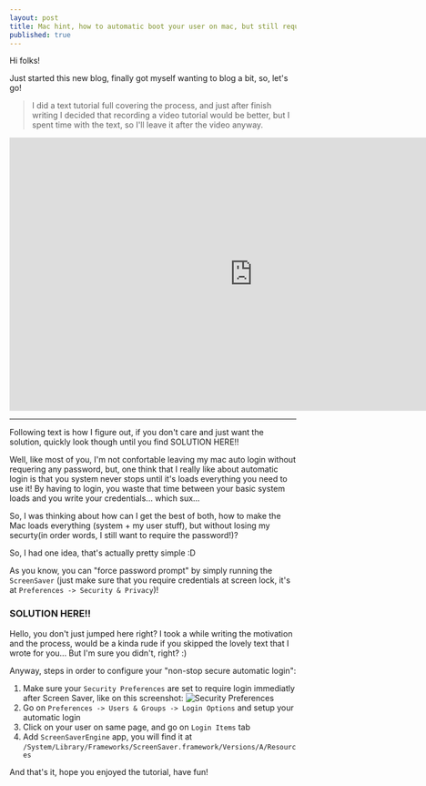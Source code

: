 ```yaml
---
layout: post
title: Mac hint, how to automatic boot your user on mac, but still require password to use!
published: true
---
```

Hi folks!

Just started this new blog, finally got myself wanting to blog a bit, so, let's go!

> I did a text tutorial full covering the process, and just after finish writing I decided that recording a video tutorial would be better, but I spent time with the text, so I'll leave it after the video anyway.

<div style="margin: 0 auto; width: 853px">
  <iframe width="853" height="480" src="http://www.youtube.com/embed/8iuIHjvh9Xg" frameborder="0" allowfullscreen></iframe>
</div>

---

Following text is how I figure out, if you don't care and just want the solution, quickly look though until you find SOLUTION HERE!!

Well, like most of you, I'm not confortable leaving my mac auto login without requering any password, but, one think that I really like about automatic login is that you system never stops until it's loads everything you need to use it! By having to login, you waste that time between your basic system loads and you write your credentials... which sux...

So, I was thinking about how can I get the best of both, how to make the Mac loads everything (system + my user stuff), but without losing my securty(in order words, I still want to require the password!)?

So, I had one idea, that's actually pretty simple :D

As you know, you can "force password prompt" by simply running the `ScreenSaver` (just make sure that you require credentials at screen lock, it's at `Preferences -> Security & Privacy`)! 

### SOLUTION HERE!!

Hello, you don't just jumped here right? I took a while writing the motivation and the process, would be a kinda rude if you skipped the lovely text that I wrote for you... But I'm sure you didn't, right? :)

Anyway, steps in order to configure your "non-stop secure automatic login":

1. Make sure your `Security Preferences` are set to require login immediatly after Screen Saver, like on this screenshot: ![Security Preferences](https://dl.dropbox.com/u/1772210/Screen%20Shot%202013-03-15%20at%203.53.47%20AM.png)
2. Go on `Preferences -> Users & Groups -> Login Options` and setup your automatic login
3. Click on your user on same page, and go on `Login Items` tab
4. Add `ScreenSaverEngine` app, you will find it at `/System/Library/Frameworks/ScreenSaver.framework/Versions/A/Resources`

And that's it, hope you enjoyed the tutorial, have fun!

